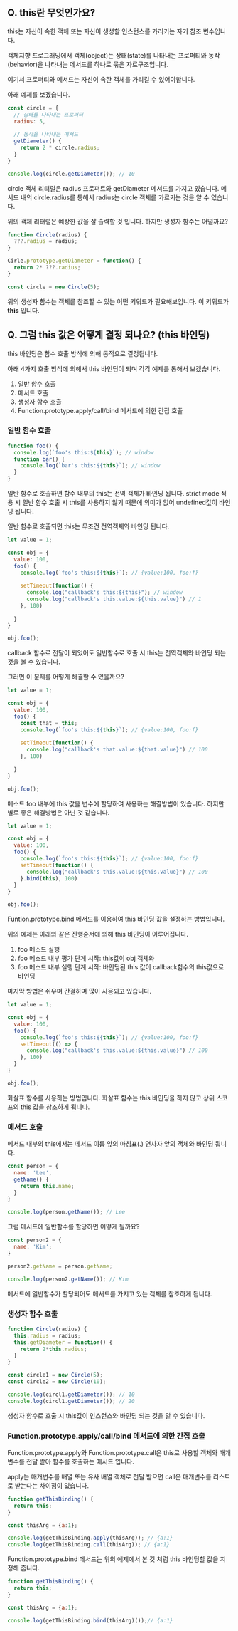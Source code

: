 ## Q. this란 무엇인가요?
this는 자신이 속한 객체 또는 자신이 생성할 인스턴스를 가리키는 자기 참조 변수입니다.

객체지향 프로그래밍에서 객체(object)는 상태(state)를 나타내는 프로퍼티와 동작(behavior)을 나타내는 메서드를 하나로 묶은 자료구조입니다.

여기서 프로퍼티와 메서드는 자신이 속한 객체를 가리킬 수 있어야합니다.

아래 예제를 보겠습니다.
```js
const circle = {
  // 상태를 나타내는 프로퍼티
  radius: 5,
  
  // 동작을 나타내는 메서드
  getDiameter() {
    return 2 * circle.radius;
  }
}

console.log(circle.getDiameter()); // 10
```

circle 객체 리터럴은 radius 프로퍼트와 getDiameter 메서드를 가지고 있습니다. 메서드 내의 circle.radius를 통해서 radius는 circle 객체를 가르키는 것을 알 수 있습니다.

위의 객체 리터럴은 예상한 값을 잘 출력할 것 입니다. 하지만 생성자 함수는 어떨까요?

```js
function Circle(radius) {
  ???.radius = radius;
}

Cirle.prototype.getDiameter = function() {
  return 2* ???.radius;
}

const circle = new Circle(5);
```

위의 생성자 함수는 객체를 참조할 수 있는 어떤 키워드가 필요해보입니다. 이 키워드가 **this** 입니다.

## Q. 그럼 this 값은 어떻게 결정 되나요? (this 바인딩)
this 바인딩은 함수 호출 방식에 의해 동적으로 결정됩니다.

아래 4가지 호출 방식에 의해서 this 바인딩이 되며 각각 예제를 통해서 보겠습니다.
1. 일반 함수 호출
2. 메서드 호출
3. 생성자 함수 호출
4. Function.prototype.apply/call/bind 메서드에 의한 간접 호출

### 일반 함수 호출
```js
function foo() {
  console.log(`foo's this:${this}`); // window
  function bar() {
    console.log(`bar's this:${this}`); // window
  }
}
```

일반 함수로 호출하면 함수 내부의 this는 전역 객체가 바인딩 됩니다. strict mode 적용 시 일반 함수 호출 시 this를 사용하지 않기 때문에 의미가 없어 undefined값이 바인딩 됩니다.

일반 함수로 호출되면 this는 무조건 전역객체와 바인딩 됩니다.

```js
let value = 1;

const obj = {
  value: 100,
  foo() {
    console.log(`foo's this:${this}`); // {value:100, foo:f}
    
    setTimeout(function() {
      console.log("callback's this:${this}"); // window
      console.log("callback's this.value:${this.value}") // 1
    }, 100)
  
  }
}

obj.foo();
```

callback 함수로 전달이 되었어도 일반함수로 호출 시 this는 전역객체와 바인딩 되는 것을 볼 수 있습니다.

그러면 이 문제를 어떻게 해결할 수 있을까요?

```js
let value = 1;

const obj = {
  value: 100,
  foo() {
    const that = this;
    console.log(`foo's this:${this}`); // {value:100, foo:f}
    
    setTimeout(function() {
      console.log("callback's that.value:${that.value}") // 100
    }, 100)
  
  }
}

obj.foo();
```

메소드 foo 내부에 this 값을 변수에 할당하여 사용하는 해결방법이 있습니다. 하지만 별로 좋은 해결방법은 아닌 것 같습니다.

```js
let value = 1;

const obj = {
  value: 100,
  foo() {
    console.log(`foo's this:${this}`); // {value:100, foo:f}
    setTimeout(function() {
      console.log("callback's this.value:${this.value}") // 100
    }.bind(this), 100)
  }
}

obj.foo();
```
Funtion.prototype.bind 메서드를 이용하여 this 바인딩 값을 설정하는 방법입니다.

위의 예제는 아래와 같은 진행순서에 의해 this 바인딩이 이루어집니다.

1. foo 메소드 실행
2. foo 메소드 내부 평가 단계 시작: this값이 obj 객체와 
3. foo 메소드 내부 실행 단계 시작: 바인딩된 this 값이 callback함수의 this값으로 바인딩

마지막 방법은 쉬우며 간결하며 많이 사용되고 있습니다.
```js
let value = 1;

const obj = {
  value: 100,
  foo() {
    console.log(`foo's this:${this}`); // {value:100, foo:f}
    setTimeout(() => {
      console.log("callback's this.value:${this.value}") // 100
    }, 100)
  }
}

obj.foo();
```

화살표 함수를 사용하는 방법입니다. 화살표 함수는 this 바인딩을 하지 않고 상위 스코프의 this 값을 참조하게 됩니다.

### 메서드 호출
메서드 내부의 this에서는 메서드 이름 앞의 마침표(.) 연사자 앞의 객체와 바인딩 됩니다.

```js
const person = {
  name: 'Lee',
  getName() {
    return this.name;
  }
}

console.log(person.getName()); // Lee
```

그럼 메서드에 일반함수를 할당하면 어떻게 될까요?
```js
const person2 = {
  name: 'Kim';
}

person2.getName = person.getName;

console.log(person2.getName()); // Kim
```

메서드에 일반함수가 할당되어도 메서드를 가지고 있는 객체를 참조하게 됩니다.


### 생성자 함수 호출
```js
function Circle(radius) {
  this.radius = radius;
  this.getDiameter = function() {
    return 2*this.radius;
  }
}

const circle1 = new Circle(5);
const circle2 = new Circle(10);

console.log(circl1.getDiameter()); // 10
console.log(circl1.getDiameter()); // 20
```

생성자 함수로 호출 시 this값이 인스턴스와 바인딩 되는 것을 알 수 있습니다.


### Function.prototype.apply/call/bind 메서드에 의한 간접 호출

Function.prototype.apply와 Function.prototype.call은 this로 사용할 객체와 매개변수를 전달 받아 함수를 호출하는 메서드 입니다. 

apply는 매개변수를 배열 또는 유사 배열 객체로 전달 받으면 call은 매개변수를 리스트로 받는다는 차이점이 있습니다.

```js
function getThisBinding() {
  return this;
}

const thisArg = {a:1};

console.log(getThisBinding.apply(thisArg)); // {a:1}
console.log(getThisBinding.call(thisArg)); // {a:1}
```

Function.prototype.bind 메서드는 위의 예제에서 본 것 처럼 this 바인딩할 값을 지정해 줍니다.

```js
function getThisBinding() {
  return this;
}

const thisArg = {a:1};

console.log(getThisBinding.bind(thisArg)());// {a:1}
```